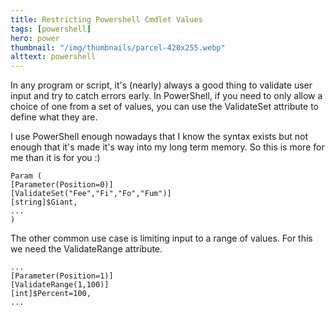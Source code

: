 ```yaml
---
title: Restricting Powershell Cmdlet Values
tags: [powershell]
hero: power
thumbnail: "/img/thumbnails/parcel-420x255.webp"
alttext: powershell
---
```


In any program or script, it's (nearly) always a good thing to validate user input
and try to catch errors early. In PowerShell, if you need to only allow a
choice of one from a set of values, you can use the ValidateSet attribute
to define what they are.

I use PowerShell enough nowadays that I know the syntax exists but not enough
that it's made it's way into my long term memory. So this is more for me
than it is for you :)

```
Param (
[Parameter(Position=0)]
[ValidateSet("Fee","Fi","Fo","Fum")]
[string]$Giant,
...
)
```

The other common use case is limiting input to a range of values. For this we
need the ValidateRange attribute.

```
...
[Parameter(Position=1)]
[ValidateRange(1,100)]
[int]$Percent=100,
...
```
